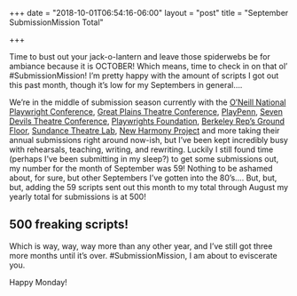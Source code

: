 +++
date = "2018-10-01T06:54:16-06:00"
layout = "post"
title = "September SubmissionMission Total"

+++

Time to bust out your jack-o-lantern and leave those spiderwebs be for ambiance because it is OCTOBER! Which means, time to check in on that ol’ #SubmissionMission! I’m pretty happy with the amount of scripts I got out this past month, though it’s low for my Septembers in general…. 

We’re in the middle of submission season currently with the [O’Neill National Playwright Conference](https://www.theoneill.org/npc), [Great Plains Theatre Conference](http://www.gptcplays.com/submit-your-play-to-gptc/), [PlayPenn](https://www.playpenn.org/), [Seven Devils Theatre Conference](https://www.idtheater.org/seven-devils.html), [Playwrights Foundation](https://playwrightsfoundation.org/2019-play-submissions/), [Berkeley Rep’s Ground Floor](https://www.berkeleyrep.org/groundfloor/summerresidency.asp), [Sundance Theatre Lab](https://apply.sundance.org/), [New Harmony Project](https://www.newharmonyproject.org/apply-conference/) and more taking their annual submissions right around now-ish, but I’ve been kept incredibly busy with rehearsals, teaching, writing, and rewriting. Luckily I still found time (perhaps I’ve been submitting in my sleep?) to get some submissions out, my number for the month of September was 59! Nothing to be ashamed about, for sure, but other Septembers I’ve gotten into the 80’s…. But, but, but, adding the 59 scripts sent out this month to my total through August my yearly total for submissions is at 500!

## 500 freaking scripts!

Which is way, way, way more than any other year, and I’ve still got three more months until it’s over. #SubmissionMission, I am about to eviscerate you.

Happy Monday!
